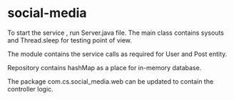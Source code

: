 # social-media

To start the service , run Server.java file.
The main class contains sysouts and Thread.sleep for testing point of view.

The module contains the service calls as required for User and Post entity.

Repository contains hashMap as a place for in-memory database.

The package com.cs.social_media.web can be updated to contain the controller logic.